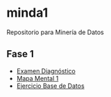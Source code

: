 # minda1
Repositorio para Minería de Datos

## Fase 1

- [Examen Diagnóstico](https://github.com/SandraCavazos/minda1/blob/main/Ex-Diagnostico_1877283.pdf)
- [Mapa Mental 1](https://github.com/SandraCavazos/minda1/blob/main/MapaMental_1_1877283.pdf)
- [Ejercicio Base de Datos](https://github.com/AlbertoEli/UANL_Mineria_de_Datos/blob/main/Equipo_4-Ejercicio%20base%20de%20datos.pdf)
